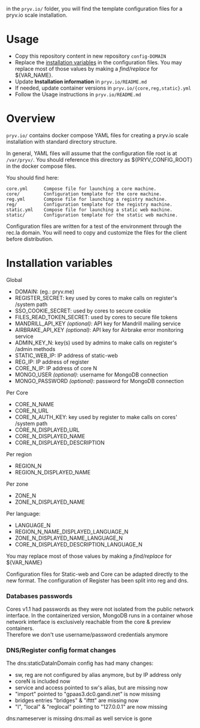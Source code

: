 in the `pryv.io/` folder, you will find the template configuration files for a pryv.io scale installation.
 
 
# Usage

* Copy this repository content in new repository `config-DOMAIN`
* Replace the [installation variables](#installation-variables) in the configuration files. You may replace most of those values by making a *find/replace* for ${VAR_NAME}.  
* Update **Installation information** in `pryv.io/README.md`
* If needed, update container versions in `pryv.io/{core,reg,static}.yml`
* Follow the Usage instructions in `pryv.io/README.md`


# Overview

`pryv.io/` contains docker compose YAML files for creating a pryv.io scale
installation with standard directory structure. 

In general, YAML files will assume that the configuration file root is at 
`/var/pryv/`. You should reference this directory as ${PRYV_CONFIG_ROOT} in the
docker compose files. 

You should find here: 

    core.yml      Compose file for launching a core machine.
    core/         Configuration template for the core machine. 
    reg.yml       Compose file for launching a registry machine. 
    reg/          Configuration template for the registry machine. 
    static.yml    Compose file for launching a static web machine. 
    static/       Configuration template for the static web machine. 
    
Configuration files are written for a test of the environment through the rec.la
domain. You will need to copy and customize the files for the client before
distribution. 


# Installation variables

Global
- DOMAIN: (eg.: pryv.me)
- REGISTER_SECRET: key used by cores to make calls on register's /system path
- SSO_COOKIE_SECRET: used by cores to secure cookie
- FILES_READ_TOKEN_SECRET: used by cores to secure file tokens
- MANDRILL_API_KEY *(optional)*: API key for Mandrill mailing service 
- AIRBRAKE_API_KEY *(optional)*: API key for Airbrake error monitoring service
- ADMIN_KEY_N: key(s) used by admins to make calls on register's /admin methods
- STATIC_WEB_IP: IP address of static-web
- REG_IP: IP address of register
- CORE_N_IP: IP address of core N
- MONGO_USER *(optional)*: username for MongoDB connection
- MONGO_PASSWORD *(optional)*: password for MongoDB connection

Per Core
- CORE_N_NAME 
- CORE_N_URL
- CORE_N_AUTH_KEY: key used by register to make calls on cores' /system path
- CORE_N_DISPLAYED_URL
- CORE_N_DISPLAYED_NAME
- CORE_N_DISPLAYED_DESCRIPTION

Per region
- REGION_N
- REGION_N_DISPLAYED_NAME

Per zone
- ZONE_N
- ZONE_N_DISPLAYED_NAME

Per language:
- LANGUAGE_N
- REGION_N_NAME_DISPLAYED_LANGUAGE_N
- ZONE_N_DISPLAYED_NAME_LANGUAGE_N
- CORE_N_DISPLAYED_DESCRIPTION_LANGUAGE_N


You may replace most of those values by making a *find/replace* for ${VAR_NAME}

Configuration files for Static-web and Core can be adapted directly to the new format.
The configuration of Register has been split into reg and dns.


### Databases passwords

Cores v1.1 had passwords as they were not isolated from the public network interface. In the containerized version,
MongoDB runs in a container whose network interface is exclusively reachable from the core & preview containers.  
Therefore we don't use username/password credentials anymore


### DNS/Register config format changes

The dns:staticDataInDomain config has had many changes:
- sw, reg are not configured by alias anymore, but by IP address only
- coreN is included now
- service and access pointed to sw's alias, but are missing now
- "import" pointed to "gpaas3.dc0.gandi.net" is now missing
- bridges entries "bridges" & "ifttt" are missing now
- "l", "local" & "reglocal" pointing to "127.0.0.1" are now missing

dns:nameserver is missing
dns:mail as well
service is gone